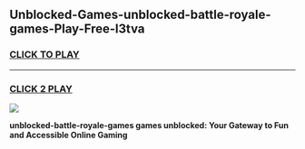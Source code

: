 
## Unblocked-Games-unblocked-battle-royale-games-Play-Free-l3tva
<h3>
<a href="https://premium76.site?title=unblocked-battle-royale-games&ref=23A">CLICK TO PLAY</a></h3>
<hr>

<h3>
<a href="https://premium76.site?title=unblocked-battle-royale-games&ref=23A">CLICK 2 PLAY</a>
  
</h3>

<a href="https://premium76.site?title=unblocked-battle-royale-games&ref=23A"><img src="https://clearcache.store/games.png"></a>


**unblocked-battle-royale-games games unblocked: Your Gateway to Fun and Accessible Online Gaming**
